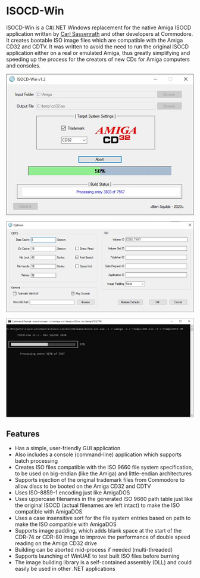 # ISOCD-Win

ISOCD-Win is a C#/.NET Windows replacement for the native Amiga ISOCD application written by [Carl Sassenrath](https://en.wikipedia.org/wiki/Carl_Sassenrath) and other developers at Commodore. It creates bootable ISO image files which are compatible with the Amiga CD32 and CDTV. It was written to avoid the need to run the original ISOCD application either on a real or emulated Amiga, thus greatly simplifying and speeding up the process for the creators of new CDs for Amiga computers and consoles.

![isocd-win-screenshot](https://github.com/Stat-Mat/isocd-win/blob/master/isocd-win.jpg)

![isocd-win-options-screenshot](https://github.com/Stat-Mat/isocd-win/blob/master/isocd-win-options.jpg)

![isocd-con-screenshot](https://github.com/Stat-Mat/isocd-win/blob/master/isocd-con.jpg)

## Features

* Has a simple, user-friendly GUI application
* Also includes a console (command-line) application which supports batch processing
* Creates ISO files compatible with the ISO 9660 file system specification, to be used on big-endian (like the Amiga) and little-endian architectures
* Supports injection of the original trademark files from Commodore to allow discs to be booted on the Amiga CD32 and CDTV
* Uses ISO-8859-1 encoding just like AmigaDOS
* Uses uppercase filenames in the generated ISO 9660 path table just like the original ISOCD (actual filenames are left intact) to make the ISO compatible with AmigaDOS
* Uses a case insensitive sort for the file system entries based on path to make the ISO compatible with AmigaDOS
* Supports image padding, which adds blank space at the start of the CDR-74 or CDR-80 image to improve the performance of double speed reading on the Amiga CD32 drive
* Building can be aborted mid-process if needed (multi-threaded)
* Supports launching of WinUAE to test built ISO files before burning
* The image building library is a self-contained assembly (DLL) and could easily be used in other .NET applications
